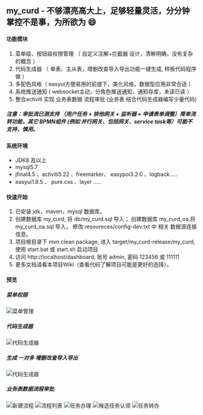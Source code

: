 ## my_curd - 不够漂亮高大上，足够轻量灵活，分分钟掌控不是事，为所欲为 :smile:

#### 功能模块
1. 菜单级、按钮级权限管理 （  自定义注解+拦截器 设计，清晰明确，没有复杂的概念    ）
2. 代码生成器 （ 单表、主从表，增删改查导入导出功能一键生成, 样板代码程序做 ）
3. 多配色风格（ easyui方便易用的前提下，美化风格，数据型应用非常合适 ）
4. 系统推送通知 ( websocket主动，分角色推送通知，通知存库，未读已读 ）
5. 整合activiti 实现 业务表数据 流程审批 (业务表 结合代码生成器编写少量代码)   
##### 注意：审批流已测支持 （用户任务 + 排他网关 + 监听器 + 申请表单调整）简单流转功能，其它 BPMN组件 (例如 并行网关、包括网关、service task等）可能不支持，慎用。    

#### 系统环境
-  JDK8 及以上
-  mysql5.7
-  jfinal4.5 、activiti5.22 、freemarker、 easypoi3.2.0 、logback.....
-  easyui1.8.5 、 pure.css 、layer .....

#### 快速开始
1. 已安装 jdk，maven，mysql 数据库。
2. 创建数据库 my_curd, 将 db/my_curd.sql 导入； 创建数据库 my_curd_oa,将 my_curd_oa.sql 导入，
修改 resoureces/config-dev.txt 中 相关 数据源连接信息。
3. 项目根目录下 mvn clean package, 进入 target/my_curd-release/my_curd, 使用 start.bat 或 start.sh 启动项目
4. 访问 http://localhost/dashboard, 账号 admin, 密码 123456 或 111111
5. 更多文档请看本项目Wiki（查看代码了解项目可能是更好的选择）。

#### 预览
##### 菜单权限
![菜单管理](https://raw.githubusercontent.com/qinyou/my_curd/master/preview/menu.png "menu.png")

##### 代码生成器
![代码生成器](https://raw.githubusercontent.com/qinyou/my_curd/master/preview/gen.png "gen.png")

##### 生成 一对多 增删改查导入导出
![代码生成器](https://raw.githubusercontent.com/qinyou/my_curd/master/preview/1tn.png "1tn.png")

##### 业务表数据流程审批
![新建流程](https://raw.githubusercontent.com/qinyou/my_curd/master/preview/process1.png "process1.png")
![流程列表](https://raw.githubusercontent.com/qinyou/my_curd/master/preview/process.png "process.png")
![任务办理](https://raw.githubusercontent.com/qinyou/my_curd/master/preview/task1.png "task1.png")
![候选任务认领](https://raw.githubusercontent.com/qinyou/my_curd/master/preview/task2.png "task2.png")
![任务转办](https://raw.githubusercontent.com/qinyou/my_curd/master/preview/task3.png "task3.png")





